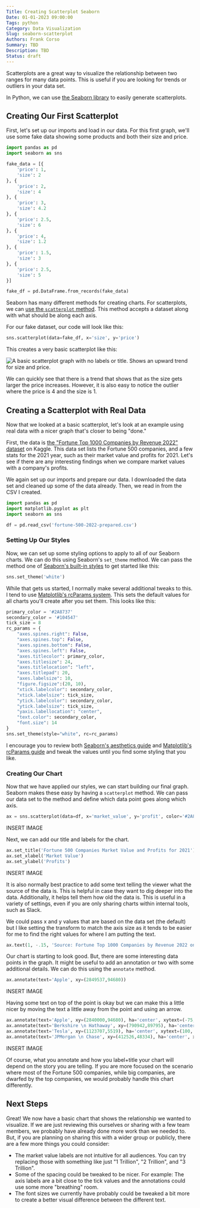 ```yaml
---
Title: Creating Scatterplot Seaborn
Date: 01-01-2023 09:00:00
Tags: python
Category: Data Visualization
Slug: seaborn-scatterplot
Authors: Frank Corso
Summary: TBD
Description: TBD
Status: draft
---
```


Scatterplots are a great way to visualize the relationship between two ranges for many data points. This is useful if you are looking for trends or outliers in your data set.

In Python, we can use [the Seaborn library]((https://seaborn.pydata.org)) to easily generate scatterplots.

## Creating Our First Scatterplot

First, let's set up our imports and load in our data. For this first graph, we'll use some fake data showing some products and both their size and price.

```python
import pandas as pd
import seaborn as sns

fake_data = [{
    'price': 1,
    'size': 2
}, {
    'price': 2,
    'size': 4
}, {
    'price': 3,
    'size': 4.2
}, {
    'price': 2.5,
    'size': 6
}, {
    'price': 4,
    'size': 1.2
}, {
    'price': 1.5,
    'size': 3
}, {
    'price': 2.5,
    'size': 5
}]

fake_df = pd.DataFrame.from_records(fake_data)
```

Seaborn has many different methods for creating charts. For scatterplots, we can [use the `scatterplot` method](https://seaborn.pydata.org/generated/seaborn.scatterplot.html). This method accepts a dataset along with what should be along each axis.

For our fake dataset, our code will look like this:

```python
sns.scatterplot(data=fake_df, x='size', y='price')
```

This creates a very basic scatterplot like this:

![A basic scatterplot graph with no labels or title. Shows an upward trend for size and price.]({static}/images/seaborn-scatterplot-example-1.png)

We can quickly see that there is a trend that shows that as the size gets larger the price increases. However, it is also easy to notice the outlier where the price is 4 and the size is 1.

## Creating a Scatterplot with Real Data

Now that we looked at a basic scatterplot, let's look at an example using real data with a nicer graph that's closer to being "done."

First, the data is [the "Fortune Top 1000 Companies by Revenue 2022" dataset](https://www.kaggle.com/datasets/surajjha101/fortune-top-1000-companies-by-revenue-2022) on Kaggle. This data set lists the Fortune 500 companies, and a few stats for the 2021 year, such as their market value and profits for 2021. Let's see if there are any interesting findings when we compare market values with a company's profits.

We again set up our imports and prepare our data. I downloaded the data set and cleaned up some of the data already. Then, we read in from the CSV I created.

```python
import pandas as pd
import matplotlib.pyplot as plt
import seaborn as sns

df = pd.read_csv('fortune-500-2022-prepared.csv')
```

### Setting Up Our Styles

Now, we can set up some styling options to apply to all of our Seaborn charts. We can do this using Seaborn's `set_theme` method. We can pass the method one of [Seaborn's built-in styles](https://seaborn.pydata.org/tutorial/aesthetics.html#seaborn-figure-styles) to get started like this:

```python
sns.set_theme('white')
```

While that gets us started, I normally make several additional tweaks to this. I tend to use [Matplotlib's rcParams system](https://matplotlib.org/stable/tutorials/introductory/customizing.html#matplotlib-rcparams). This sets the default values for all charts you'll create after you set them. This looks like this:

```python
primary_color = '#2A8737'
secondary_color = '#104547'
tick_size = 8
rc_params = {
    "axes.spines.right": False,
    "axes.spines.top": False,
    "axes.spines.bottom": False,
    "axes.spines.left": False,
    "axes.titlecolor": primary_color,
    "axes.titlesize": 24,
    "axes.titlelocation": "left",
    "axes.titlepad": 20,
    "axes.labelsize": 10,
    "figure.figsize":(20, 10),
    "xtick.labelcolor": secondary_color,
    "xtick.labelsize": tick_size,
    "ytick.labelcolor": secondary_color,
    "ytick.labelsize": tick_size,
    "yaxis.labellocation": "center",
    "text.color": secondary_color,
    "font.size": 14
}
sns.set_theme(style="white", rc=rc_params)
```

I encourage you to review both [Seaborn's aesthetics guide](https://seaborn.pydata.org/tutorial/aesthetics.html#seaborn-figure-styles) and [Matplotlib's rcParams guide](https://matplotlib.org/stable/tutorials/introductory/customizing.html#matplotlib-rcparams) and tweak the values until you find some styling that you like.

### Creating Our Chart

Now that we have applied our styles, we can start building our final graph. Seaborn makes these easy by having a `scatterplot` method. We can pass our data set to the method and define which data point goes along which axis.

```python
ax = sns.scatterplot(data=df, x='market_value', y='profit', color='#2A8737', legend=False)
```

INSERT IMAGE

Next, we can add our title and labels for the chart.

```python
ax.set_title('Fortune 500 Companies Market Value and Profits for 2021')
ax.set_xlabel('Market Value')
ax.set_ylabel('Profits')
```

INSERT IMAGE

It is also normally best practice to add some text telling the viewer what the source of the data is. This is helpful in case they want to dig deeper into the data. Additionally, it helps tell them how old the data is. This is useful in a variety of settings, even if you are only sharing charts within internal tools, such as Slack.

We could pass x and y values that are based on the data set (the default) but I like setting the transform to match the axis size as it tends to be easier for me to find the right values for where I am putting the text.

```python
ax.text(1, -.15, 'Source: Fortune Top 1000 Companies by Revenue 2022 on Kaggle', fontsize=12, horizontalalignment='right', transform=ax.transAxes)
```

Our chart is starting to look good. But, there are some interesting data points in the graph. It might be useful to add an annotation or two with some additional details. We can do this using the `annotate` method.

```python
ax.annotate(text='Apple', xy=(2849537,94680))
```

INSERT IMAGE

Having some text on top of the point is okay but we can make this a little nicer by moving the text a little away from the point and using an arrow.

```python
ax.annotate(text='Apple', xy=(2840000,94680), ha='center', xytext=(-75, -5), textcoords='offset points', arrowprops=dict(width=5, headwidth=10, color=secondary_color))
ax.annotate(text='Berkshire \n Hathaway', xy=(790942,89795), ha='center', xytext=(100, -10), textcoords='offset points', arrowprops=dict(width=5, headwidth=10, color=secondary_color))
ax.annotate(text='Tesla', xy=(1123707,5519), ha='center', xytext=(100, -5), textcoords='offset points', arrowprops=dict(width=5, headwidth=10, color=secondary_color))
ax.annotate(text='JPMorgan \n Chase', xy=(412526,48334), ha='center', xytext=(140, -10), textcoords='offset points', arrowprops=dict(width=5, headwidth=10, color=secondary_color))
```

INSERT IMAGE

Of course, what you annotate and how you label+title your chart will depend on the story you are telling. If you are more focused on the scenario where most of the Fortune 500 companies, while big companies, are dwarfed by the top companies, we would probably handle this chart differently.

## Next Steps

Great! We now have a basic chart that shows the relationship we wanted to visualize. If we are just reviewing this ourselves or sharing with a few team members, we probably have already done more work than we needed to. But, if you are planning on sharing this with a wider group or publicly, there are a few more things you could consider:

* The market value labels are not intuitive for all audiences. You can try replacing those with something like just "1 Trillion", "2 Trillion", and "3 Trillion".
* Some of the spacing could be tweaked to be nicer. For example: The axis labels are a bit close to the tick values and the annotations could use some more "breathing" room.
* The font sizes we currently have probably could be tweaked a bit more to create a better visual difference between the different text.